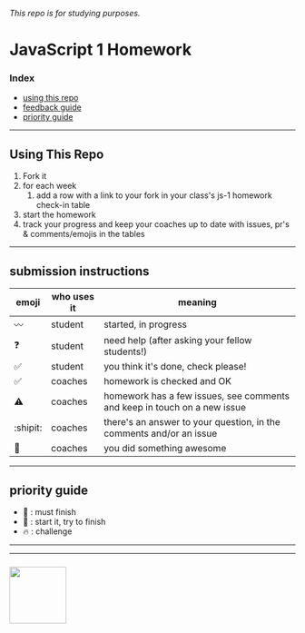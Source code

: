 _This repo is for studying purposes._

# JavaScript 1 Homework


### Index
* [using this repo](#using-this-repo)
* [feedback guide](#feedback-guide)
* [priority guide](#priority-guide)

---

## Using This Repo

1. Fork it
1. for each week
    1. add a row with a link to your fork in your class's js-1 homework check-in table
1. start the homework
1. track your progress and keep your coaches up to date with issues, pr's & comments/emojis in the tables

---

## submission instructions

| emoji | who uses it | meaning |
| --- | --- | --- |
|  :wavy_dash: | student | started, in progress  | 
| :question: | student | need help (after asking your fellow students!) | 
| :white_check_mark: | student | you think it's done, check please! | 
| :white_check_mark: | coaches | homework is checked and OK |
| :warning: | coaches | homework has a few issues, see comments and keep in touch on a new issue |
| :shipit: | coaches | there's an answer to your question, in the comments and/or an issue  | 
| :star2: | coaches | you did something awesome |

---

## priority guide

* :seedling: : must finish
* :dash: : start it, try to finish
* :fire: : challenge

___
___
### <a href="https://hackyourfuture.be" target="_blank"><img src="https://pbs.twimg.com/profile_images/984474625009741824/Bs_qKx6-_400x400.jpg" width="100" height="100"></img></a>
